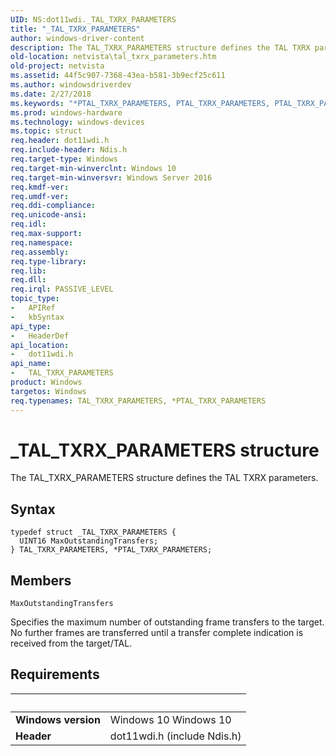 ```yaml
---
UID: NS:dot11wdi._TAL_TXRX_PARAMETERS
title: "_TAL_TXRX_PARAMETERS"
author: windows-driver-content
description: The TAL_TXRX_PARAMETERS structure defines the TAL TXRX parameters.
old-location: netvista\tal_txrx_parameters.htm
old-project: netvista
ms.assetid: 44f5c907-7368-43ea-b581-3b9ecf25c611
ms.author: windowsdriverdev
ms.date: 2/27/2018
ms.keywords: "*PTAL_TXRX_PARAMETERS, PTAL_TXRX_PARAMETERS, PTAL_TXRX_PARAMETERS structure pointer [Network Drivers Starting with Windows Vista], TAL_TXRX_PARAMETERS, TAL_TXRX_PARAMETERS structure [Network Drivers Starting with Windows Vista], _TAL_TXRX_PARAMETERS, dot11wdi/PTAL_TXRX_PARAMETERS, dot11wdi/TAL_TXRX_PARAMETERS, netvista.tal_txrx_parameters"
ms.prod: windows-hardware
ms.technology: windows-devices
ms.topic: struct
req.header: dot11wdi.h
req.include-header: Ndis.h
req.target-type: Windows
req.target-min-winverclnt: Windows 10
req.target-min-winversvr: Windows Server 2016
req.kmdf-ver: 
req.umdf-ver: 
req.ddi-compliance: 
req.unicode-ansi: 
req.idl: 
req.max-support: 
req.namespace: 
req.assembly: 
req.type-library: 
req.lib: 
req.dll: 
req.irql: PASSIVE_LEVEL
topic_type:
-	APIRef
-	kbSyntax
api_type:
-	HeaderDef
api_location:
-	dot11wdi.h
api_name:
-	TAL_TXRX_PARAMETERS
product: Windows
targetos: Windows
req.typenames: TAL_TXRX_PARAMETERS, *PTAL_TXRX_PARAMETERS
---
```


# _TAL_TXRX_PARAMETERS structure
The 
  TAL_TXRX_PARAMETERS structure defines the TAL TXRX parameters.

## Syntax
````
typedef struct _TAL_TXRX_PARAMETERS {
  UINT16 MaxOutstandingTransfers;
} TAL_TXRX_PARAMETERS, *PTAL_TXRX_PARAMETERS;
````

## Members


`MaxOutstandingTransfers`

Specifies the maximum number of outstanding  frame transfers to the target. No further frames are transferred until a transfer complete indication is received from the target/TAL.


## Requirements
| &nbsp; | &nbsp; |
| ---- |:---- |
| **Windows version** | Windows 10 Windows 10 |
| **Header** | dot11wdi.h (include Ndis.h) |